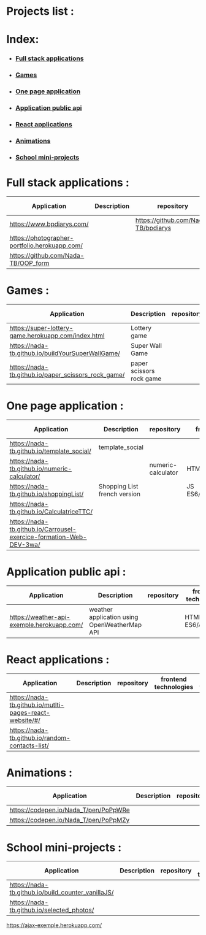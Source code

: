 # Projects list :

# Index:

* ### [Full stack applications](#full-stack-applications-)
* ### [Games](#games-)
* ### [One page application](#one-page-application-)
* ### [Application public api](#application-public-api-)
* ### [React applications](#react-applications-)
* ### [Animations](#animations-)
* ### [School mini-projects](#school-mini-projects-)




# Full stack applications :
Application | Description | repository| frontend technologies | backend technologies
------------|-------------|------------|----------- |---------------------
https://www.bpdiarys.com/| |https://github.com/Nada-TB/bpdiarys|
https://photographer-portfolio.herokuapp.com/|
https://github.com/Nada-TB/OOP_form |

 # Games :
Application  | Description | repository| frontend technologies | backend technologies
------------|-------------|-------------|---------- |---------------------
https://super-lottery-game.herokuapp.com/index.html| Lottery game | |HTML/CSS/JS/AJAX |PHP
https://nada-tb.github.io/buildYourSuperWallGame/|Super Wall Game | |JS/ES6/HTML/CSS |
https://nada-tb.github.io/paper_scissors_rock_game/ |paper scissors rock game | |JS/ES6/HTML/CSS/OOP


# One page application :
Application | Description | repository| frontend technologies | backend technologies
------------|-------------|------------|----------- |---------------------
https://nada-tb.github.io/template_social/|template_social
https://nada-tb.github.io/numeric-calculator/| |numeric-calculator|HTML/CSS/JS|
https://nada-tb.github.io/shoppingList/|Shopping List french version| |JS ES6/HTML/CSS/localStorage|
https://nada-tb.github.io/CalculatriceTTC/|
https://nada-tb.github.io/Carrousel-exercice-formation-Web-DEV-3wa/|


# Application public api :
Application | Description | repository| frontend technologies | backend technologies
------------|-------------|------------|----------- |---------------------
https://weather-api-exemple.herokuapp.com/|weather application using OpenWeatherMap API||HTML/CSS/JS ES6/AJAX|PHP

#  React applications :
Application | Description | repository| frontend technologies | backend technologies
------------|-------------|------------|----------- |---------------------
https://nada-tb.github.io/mutlti-pages-react-website/#/|
https://nada-tb.github.io/random-contacts-list/|

# Animations :
Application | Description | repository| frontend technologies | backend technologies
------------|-------------|------------|----------- |---------------------
https://codepen.io/Nada_T/pen/PoPpWRe|
https://codepen.io/Nada_T/pen/PoPpMZy|

# School mini-projects :
Application | Description | repository| frontend technologies | backend technologies
------------|-------------|------------|----------- |---------------------
https://nada-tb.github.io/build_counter_vanillaJS/|
https://nada-tb.github.io/selected_photos/|
https://ajax-exemple.herokuapp.com/




